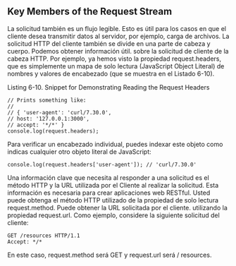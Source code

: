 ## Key Members of the Request Stream

La solicitud también es un flujo legible. Esto es útil para los casos en que el 
cliente desea transmitir datos al servidor, por
ejemplo, carga de archivos. La solicitud HTTP del cliente también se 
divide en una parte de cabeza y cuerpo. Podemos obtener información útil.
sobre la solicitud de cliente de la cabeza HTTP. Por ejemplo, 
ya hemos visto la propiedad request.headers, que es
simplemente un mapa de solo lectura (JavaScript Object Literal) 
de nombres y valores de encabezado (que se muestra en el Listado 6-10).

Listing 6-10. Snippet for Demonstrating Reading the Request Headers

```
// Prints something like:
//
// { 'user-agent': 'curl/7.30.0',
// host: '127.0.0.1:3000',
// accept: '*/*' }
console.log(request.headers);
```
Para verificar un encabezado individual, puedes indexar este objeto 
como indicas cualquier otro objeto literal de JavaScript:

```
console.log(request.headers['user-agent']); // 'curl/7.30.0'
```

Una información clave que necesita al responder a una solicitud es 
el método HTTP y la URL utilizada por el
Cliente al realizar la solicitud. Esta información es 
necesaria para crear aplicaciones web RESTful. Usted puede
obtenga el método HTTP utilizado de la propiedad de solo 
lectura request.method. Puede obtener la URL solicitada por el cliente.
utilizando la propiedad request.url. Como ejemplo, 
considere la siguiente solicitud del cliente:

```
GET /resources HTTP/1.1
Accept: */*
```

En este caso, request.method será GET y request.url será / resources.
